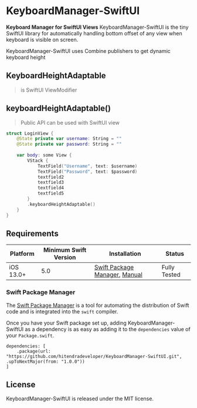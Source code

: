 # KeyboardManager-SwiftUI

**Keyboard Manager for SwiftUI Views**
KeyboardManager-SwiftUI is the tiny SwiftUI library for automatically handling bottom offset of any view when keyboard is visible on screen.

KeyboardManager-SwiftUI uses Combine publishers to get dynamic keyboard height

## KeyboardHeightAdaptable
> is SwiftUI ViewModifier

## keyboardHeightAdaptable()
> Public API can be used with  SwiftUI view

```swift
struct LoginView {
	@State private var username: String = ""
	@State private var password: String = ""
		
	var body: some View {
		VStack {
			TextField("Username", text: $username)
			TextField("Password", text: $password)
			textfield2
			textfield3
			textfield4
			textfield5
		}
		.keyboardHeightAdaptable()
	} 
}
```

## Requirements

| Platform | Minimum Swift Version | Installation | Status |
| --- | --- | --- | --- |
| iOS 13.0+ | 5.0 | [Swift Package Manager](#swift-package-manager), [Manual](#manually) | Fully Tested |

### Swift Package Manager

The  [Swift Package Manager](https://swift.org/package-manager/)  is a tool for automating the distribution of Swift code and is integrated into the  `swift`  compiler.

Once you have your Swift package set up, adding KeyboardManager-SwiftUI as a dependency is as easy as adding it to the  `dependencies`  value of your  `Package.swift`.

```
dependencies: [
    .package(url: "https://github.com/hitendradeveloper/KeyboardManager-SwiftUI.git", .upToNextMajor(from: "1.0.0"))
]
```

## License

KeyboardManager-SwiftUI is released under the MIT license.
